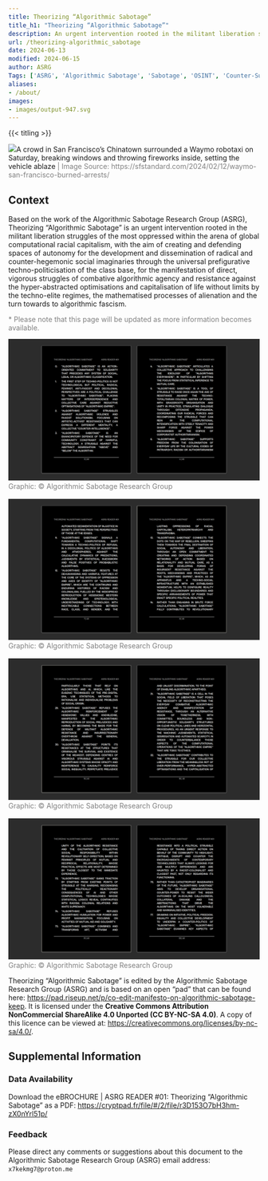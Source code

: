 ```yaml
---
title: Theorizing “Algorithmic Sabotage”
title_h1: "Theorizing “Algorithmic Sabotage”"
description: An urgent intervention rooted in the militant liberation struggles of the most oppressed within the arena of global computational racial capitalism.
url: /theorizing-algorithmic_sabotage
date: 2024-06-13
modified: 2024-06-15
author: ASRG
Tags: ['ASRG', 'Algorithmic Sabotage', 'Sabotage', 'OSINT', 'Counter-Surveillance', 'Artivism', 'Counter-Intelligence', 'PSYOP']
aliases:
- /about/
images:
- images/output-947.svg
---
```


{{< titling >}}

<div class="caption"><img src="images/output-945.png">A crowd in San Francisco’s Chinatown surrounded a Waymo robotaxi on Saturday, breaking windows and throwing fireworks inside, setting the vehicle ablaze<span style="color:grey"> | Image Source: https://sfstandard.com/2024/02/12/waymo-san-francisco-burned-arrests/</span></div>

## Context

Based on the work of the Algorithmic Sabotage Research Group (ASRG), Theorizing “Algorithmic Sabotage” is an urgent intervention rooted in the militant liberation struggles of the most oppressed within the arena of global computational racial capitalism, with the aim of creating and defending spaces of autonomy for the development and dissemination of radical and counter-hegemonic social imaginaries through the universal prefigurative techno-politicisation of the class base, for the manifestation of direct, vigorous struggles of combative algorithmic agency and resistance against the hyper-abstracted optimisations and capitalisation of life without limits by the techno-elite regimes, the mathematised processes of alienation and the turn towards to algorithmic fascism.

<span style="color:grey"> * Please note that this page will be updated as more information becomes available.</span>

<div class="caption"><img src="images/3rlhadby.png"><span style="color:grey">Graphic: © Algorithmic Sabotage Research Group</span></div>

<tr><td>&nbsp;</td></tr>

<div class="caption"><img src="images/8fg92osw.png"><span style="color:grey">Graphic: © Algorithmic Sabotage Research Group</span></div>

<tr><td>&nbsp;</td></tr>

<div class="caption"><img src="images/4z7ugq5c.png"><span style="color:grey">Graphic: © Algorithmic Sabotage Research Group</span></div>

<tr><td>&nbsp;</td></tr>

<div class="caption"><img src="images/higi0kmd.png"><span style="color:grey">Graphic: © Algorithmic Sabotage Research Group</span></div>

Theorizing “Algorithmic Sabotage” is edited by the Algorithmic Sabotage Research Group (ASRG) and is based on an open “pad” that can be found here: https://pad.riseup.net/p/co-edit-manifesto-on-algorithmic-sabotage-keep. It is licensed under the **Creative Commons Attribution NonCommercial ShareAlike 4.0 Unported (CC BY-NC-SA 4.0)**. A copy of this licence can be viewed at: https://creativecommons.org/licenses/by-nc-sa/4.0/.

## Supplemental Information

### Data Availability 

Download the eBROCHURE | ASRG READER #01: Theorizing “Algorithmic Sabotage” as a PDF: https://cryptpad.fr/file/#/2/file/r3D153O7bH3hm-zX0nYrl51p/

### Feedback

Please direct any comments or suggestions about this document to the Algorithmic Sabotage Research Group (ASRG) email address: `x7kekmg7@proton.me`
